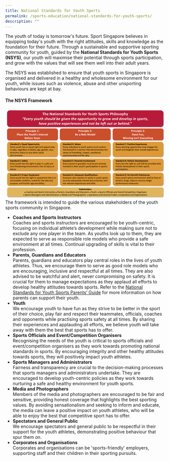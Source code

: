 ```yaml
---
title: National Standards for Youth Sports
permalink: /sports-education/national-standards-for-youth-sports/
description: ""
---
```

The youth of today is tomorrow's future. Sport Singapore believes in equipping today's youth with the right attitudes, skills and knowledge as the foundation for their future. Through a sustainable and supportive sporting community for youth, guided by the **National Standards for Youth Sports (NSYS)**, our youth will maximise their potential through sports participation, and grow with the values that will see them well into their adult years.

The NSYS was established to ensure that youth sports in Singapore is organised and delivered in a healthy and wholesome environment for our youth, while issues such as violence, abuse and other unsporting behaviours are kept at bay.

#### **The NSYS Framework**
![The NSYS Framework](/images/Sport%20Education/NSYS_Framework_ver2017.png)
The framework is intended to guide the various stakeholders of the youth sports community in Singapore.
* **Coaches and Sports Instructors**  
Coaches and sports instructors are encouraged to be youth-centric, focusing on individual athlete’s development while making sure not to exclude any one player in the team. As youths look up to them, they are expected to serve as responsible role models who provide a safe environment at all times. Continual upgrading of skills is vital to their profession.
* **Parents, Guardians and Educators**  
Parents, guardians and educators play central roles in the lives of youth athletes. Thus, we encourage them to serve as good role models who are encouraging, inclusive and respectful at all times. They are also advised to be watchful and alert, never compromising on safety. It is crucial for them to manage expectations as they applaud all efforts to develop healthy attitudes towards sports. Refer to the [National Standards for Youth Sports Parents’ Guide](/files/Sport%20Education/NSYS_Parents%20Guide27Feb2017_FA.pdf) for more information on how parents can support their youth.
* **Youth**  
We encourage youth to have fun as they strive to be better in the sport of their choice, play fair and respect their teammates, officials, coaches and opponents while practising sports safety at all times. By sharing their experiences and applauding all efforts, we believe youth will take away with them the best that sports has to offer.
* **Sports Officials and Event/Competition Organisers**  
Recognising the needs of the youth is critical to sports officials and event/competition organisers as they work towards promoting national standards in sports. By encouraging integrity and other healthy attitudes towards sports, they will positively impact youth athletes.
* **Sports Managers and Administrators**  
Fairness and transparency are crucial to the decision-making processes that sports managers and administrators undertake. They are encouraged to develop youth-centric policies as they work towards nurturing a safe and healthy environment for youth sports.
* **Media and Photographers**  
Members of the media and photographers are encouraged to be fair and sensitive, providing honest coverage that highlights the best sporting values. By avoiding sensationalism and seeking to inform and educate, the media can leave a positive impact on youth athletes, who will be able to enjoy the best that competitive sport has to offer.
* **Spectators and General Public**  
We encourage spectators and general public to be respectful in their support for the youth athletes, demonstrating positive behaviour that spur them on.
* **Corporates and Organisations**  
Corporates and organisations can be 'sports-friendly' employers, supporting staff and their children in their sporting pursuits.